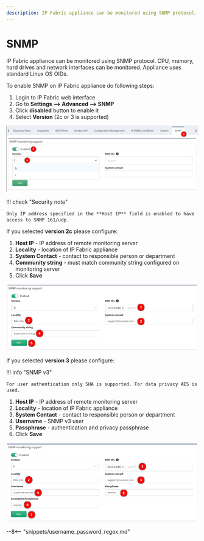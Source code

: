 ```yaml
---
description: IP Fabric appliance can be monitored using SNMP protocol. CPU, memory, hard drives and network interfaces can be monitored. Appliance uses standard...
---
```


# SNMP

IP Fabric appliance can be monitored using SNMP protocol. CPU, memory,
hard drives and network interfaces can be monitored. Appliance uses
standard Linux OS OIDs.

To enable SNMP on IP Fabric appliance do following steps:

1. Login to IP Fabric web interface
2. Go to **Settings --> Advanced --> SNMP**
3. Click **disabled** button to enable it
4. Select **Version** (2c or 3 is supported)

![SNMP](snmp/640614407.png)

!!! check "Security note"

    Only IP address specified in the **Host IP** field is enabled to have access to SNMP 161/udp.

If you selected **version 2c** please configure:

1. **Host IP** - IP address of remote monitoring server
2. **Locality** - location of IP Fabric appliance
3. **System Contact** - contact to responsible person or department
4. **Community string** - must match community string configured on monitoring server
5. Click **Save**

![Version 2c](snmp/640286725.png)

If you selected **version 3** please configure:

!!! info "SNMP v3"

    For user authentication only SHA is supported. For data privacy AES is used.

1. **Host IP** - IP address of remote monitoring server
2. **Locality** - location of IP Fabric appliance
3. **System Contact** - contact to responsible person or department
4. **Username** - SNMP v3 user
5. **Passphrase** - authentication and privacy passphrase
6. Click **Save**

![Version 3](snmp/640516117.png)

--8<-- "snippets/username_password_regex.md"
